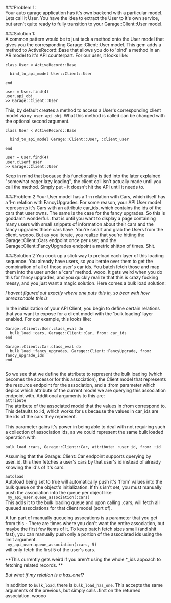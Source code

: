 ###Problem 1:  
  Your auto garage application has it's own backend with a particular model. Lets call it User. You have the idea to extract the User to it's own service, but aren't quite ready to fully transition to your Garage::Client::User model.  
    
###Solution 1:  
  A common pattern would be to just tack a method onto the User model that gives you the corresponding Garage::Client::User model. This gem adds a method to ActiveRecord::Base that allows you do to 'bind' a method in an AR model to it's API counterpart. For our user, it looks like:  

```
class User < ActiveRecord::Base

  bind_to_api_model User::Client::User
  
end

user = User.find(4)
user.api_obj
>> Garage::Client::User
```

This, by default creates a method to access a User's corresponding client model via ``my_user.api_obj``. What this method is called can be changed with the optional second argument.  

```
class User < ActiveRecord::Base

  bind_to_api_model Garage::Client::User, :client_user
  
end

user = User.find(4)
user.client_user
>> Garage::Client::User
```  

Keep in mind that because this functionality is tied into the later explained "somewhat eager lazy loading", the client call isn't actually made until you call the method. Simply put - it doesn't hit the API until it needs to.  


###Problem 2
Your User model has a 1-n relation with Cars, which itself has a 1-n relation with FancyUpgrades. For some reason, your API User model represents it's Cars with an attribute car_ids, which contains the ids of the cars that user owns. The same is the case for the fancy upgrades. So this is goddamn wonderful.. that is until you want to display a page containing many users with small snippets of information about their cars and the fancy upgrades those cars have. You're smart and grab the  Users from the client. woooo. But as you iterate, you realize that you're hitting the Garage::Client::Cars endpoint once per user, and the Garage::Client::FancyUpgrades endpoint a metric shitton of times. Shit.  
  
###Solution 2 
You cook up a slick way to preload each layer of this loading sequence. You already have users, so you iterate over them to get the combination of all of those user's car ids. You batch fetch those and map them into the user under a 'cars' method. wooo. It gets weird when you do this for fancy upgrades, and you quickly realize that this is crazy fucking messy, and you just want a magic solution. Here comes a bulk load solution:  
  
*I havent figured out exactly where one puts this in, so bear with how unreasonable this is*   
  
In the initialization of your API Client, you begin to define certain relations that you want to expose for a client model with the 'bulk loading' layer enabled. For our example, this looks like:  
 
```  
Garage::Client::User.class_eval do 
  bulk_load :cars, Garage::Client::Car, from: car_ids
end

Garage::Client::Car.class_eval do 
  bulk_load :fancy_upgrades, Garage::Client::FancyUpgrade, from: fancy_upgrade_ids
end
  
```  
So we see that we define the attribute to represent the bulk loading (which becomes the accessor for this association), the Client model that represents the resource endpoint for the association, and a :from parameter which depics which attribute of the current model we are querying this association endpoint with. Additional arguments to this are:  
`attribute`  
 The attribute of the associated model that the values in :from correspond to. This defaults to :id, which works for us because the values in car_ids are the ids of the cars they represent.  
   
 This parameter gains it's power in being able to deal with not requiring such a collection of association ids, as we could represent the same bulk loaded operation with     
 
```
bulk_load :cars, Garage::Client::Car, attribute: :user_id, from: :id 
```  
Assuming that the Garage::Client::Car endpoint supports querying by user_id, this then fetches a user's cars by that user's id instead of already knowing the id's of it's cars.   
  
`autoload`  
Autoload being set to true will automatically push it's 'from' values into the bulk queue on the object's initialization. If this isn't set, you must manually push the association into the queue per object like:  
`` my_api_user.queue_association(:cars)``  
This adds it to the bulk loading queue and upon calling .cars, will fetch all queued associations for that client model (sort of). 
  
A fun part of manually queueing assocations is a parameter that you get from this - There are times where you don't want the entire association, but maybe the first few items of it. To keep batch fetch sizes small (and shit fast), you can manually push only a portion of the associated ids using the limit argument.  
`` my_api_user.queue_association(:cars, 5)``  
will only fetch the first 5 of the user's cars.   

  **This currently gets weird if you aren't using the whole *_ids appoach to fetching related records. **  
  
*But what if my relation is a has_one!?*  

in addition to `bulk_load`, there is `bulk_load_has_one`. This accepts the same arguments of the previous, but simply calls .first on the returned association. woooo 
